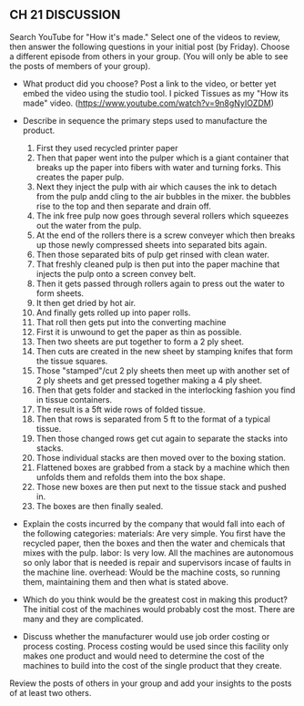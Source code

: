 ## CH 21 DISCUSSION 

Search YouTube for "How it's made." Select one of the videos to review, then answer the following questions in your initial post (by Friday).  Choose a different episode from others in your group. (You will only be able to see the posts of members of your group).  

- What product did you choose?  Post a link to the video, or better yet embed the video using the studio tool.
  I picked Tissues as my "How its made" video. (https://www.youtube.com/watch?v=9n8gNyIOZDM)
- Describe in sequence the primary steps used to manufacture the product. 
  1. First they used recycled printer paper
  2. Then that paper went into the pulper which is a giant container that breaks up the paper into fibers with water and turning forks. This creates the paper pulp. 
  3. Next they inject the pulp with air which causes the ink to detach from the pulp andd cling to the air bubbles in the mixer. the bubbles rise to the top and then separate and drain off.
  4. The ink free pulp now goes through several rollers which squeezes out the water from the pulp. 
  5. At the end of the rollers there is a screw conveyer which then breaks up those newly compressed sheets into separated bits again. 
  6. Then those separated bits of pulp get rinsed with clean water. 
  7. That freshly cleaned pulp is then put into the paper machine that injects the pulp onto a screen convey belt. 
  8. Then it gets passed through rollers again to press out the water to form sheets. 
  9. It then get dried by hot air. 
  10. And finally gets rolled up into paper rolls. 
  11. That roll then gets put into the converting machine 
  12. First it is unwound to get the paper as thin as possible. 
  13. Then two sheets are put together to form a 2 ply sheet. 
  14. Then cuts are created in the new sheet by stamping knifes that form the tissue squares. 
  15. Those "stamped"/cut 2 ply sheets then meet up with another set of 2 ply sheets and get pressed together making a 4 ply sheet. 
  16. Then that gets folder and stacked in the interlocking fashion you find in tissue containers. 
  17. The result is a 5ft wide rows of folded tissue. 
  18. Then that rows is separated from 5 ft to the format of a typical tissue. 
  19. Then those changed rows get cut again to separate the stacks into stacks. 
  20. Those individual stacks are then moved over to the boxing station. 
  21. Flattened boxes are grabbed from a stack by a machine which then unfolds them and refolds them into the box shape. 
  22. Those new boxes are then put next to the tissue stack and pushed in.
  23. The boxes are then finally sealed. 

- Explain the costs incurred by the company that would fall into each of the following categories: 
    materials: Are very simple. You first have the recycled paper, then the boxes and then the water and chemicals that mixes with the pulp. 
    labor: Is very low. All the machines are autonomous so only labor that is needed is repair and supervisors incase of faults in the machine line. 
    overhead: Would be the machine costs, so running them, maintaining them and then what is stated above. 
- Which do you think would be the greatest cost in making this product?
    The initial cost of the machines would probably cost the most. There are many and they are complicated. 
- Discuss whether the manufacturer would use job order costing or process costing.
    Process costing would be used since this facility only makes one product and would need to determine the cost of the machines to build into the cost of the single product that they create. 

Review the posts of others in your group and add your insights to the posts of at least two others. 